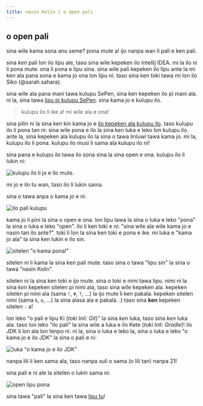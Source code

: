 ```yaml
---
title: nasin Kolin | o open pali
---
```


## o open pali

sina wile kama sona anu seme? pona mute a! ijo nanpa wan li pali e ken pali.

sina *ken* pali lon ilo lipu ale, taso sina wile kepeken ilo Intellij IDEA. mi la ilo ni li pona mute. ona li pona e
lipu sina. sina wile pali kepeken ilo lipu ante la mi ken ala pana sona e kama jo ona lon lipu ni. taso sina ken toki
tawa mi lon ilo Siko (@sarah.sahara).

sina wile ala pana mani tawa kulupu SePen, sina ken kepeken ilo pi
mani ala. ni la, sina tawa [lipu pi kulupu SePen](https://www.jetbrains.com/toolbox-app/). sina kama jo e kulupu ilo.

> kulupu ilo li ike a! mi wile ala e ona!

sina pilin ni la sina ken kin kama jo e [ilo kepeken ala kulupu ilo](https://www.jetbrains.com/idea/download/). taso
kulupu ilo li pona tan ni: sina wile pona e ilo la sina ken luka e leko lon kulupu ilo. ante la, sina kepeken ala kulupu
ilo la sina o tawa linluwi tawa kama jo. mi la, kulupu ilo li pona. kulupu ilo musi li sama ala kulupu ilo ni!

sina pana e kulupu ilo tawa ilo sona sina la sina open e ona. kulupu ilo li lukin ni:

![kulupu ilo li jo e ilo mute.](/img/kt/toolbox.png)

mi jo e ilo tu wan, taso ilo li lukin sama.

sina o tawa anpa o kama jo e ni:

![ilo pali kulupu](/img/kt/community-edition.png)

kama jo li pini la sina o open e ona. lon lipu lawa la sina o luka e leko "pona" la sina o luka e leko "open". ilo li
ken toki e ni: "sina wile ala wile kama jo e nasin tan ilo ante?". toki li lon la sina ken toki e pona e ike.
mi luka e "kama jo ala" la sina ken lukin e ilo sin.

![sitelen "o kama pona!"](/img/kt/welcome-screen.png)

sitelen ni li kama la sina ken pali mute. taso sina o tawa "lipu sin" la sina o tawa "nasin Kolin".

sitelen ni la sina ken toki e ijo mute. sina o toki e nimi tawa lipu. nimi ni la sina *ken* kepeken sitelen pi nimi ala,
taso sina wile kepeken ala. kepeken sitelen pi nimi ala (sama `!`, `#`, `?`, ...) la ijo mute li ken pakala. kepeken
sitelen nimi (sama `k`, `o`, ...) la sina alasa ala e pakala. :) taso sina **ken** kepeken sitelen `-` a!

lon leko "o pali e lipu Ki (*toki Inli: Git*)" la sina *ken* luka, taso sina *ken* luka ala. taso lon leko "ilo pali" la
sina wile a luka e ilo Kete (*toki Inli: Gradle*)! ilo JDK li lon ala lon tenpo ni. ni la, sina o luka e leko la, sina o
luka e leko "o kama jo e ilo JDK" la sina o pali e ni:

![luka "o kama jo e ilo JDK"](/img/kt/jdk.png)

nanpa lili li ken sama ala, taso nanpa suli o sama (o lili tan) nanpa 21!

sina pali e ni ale la sitelen o lukin sama ni:

![open lipu pona](/img/kt/project-settings.png)

sina tawa "pali" la sina ken tawa [lipu tu]()!
